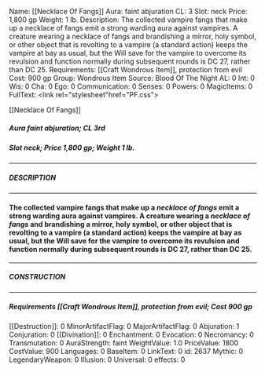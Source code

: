 Name: [[Necklace Of Fangs]]
Aura: faint abjuration
CL: 3
Slot: neck
Price: 1,800 gp
Weight: 1 lb.
Description: The collected vampire fangs that make up a necklace of fangs emit a strong warding aura against vampires. A creature wearing a necklace of fangs and brandishing a mirror, holy symbol, or other object that is revolting to a vampire (a standard action) keeps the vampire at bay as usual, but the Will save for the vampire to overcome its revulsion and function normally during subsequent rounds is DC 27, rather than DC 25.
Requirements: [[Craft Wondrous Item]], protection from evil
Cost: 900 gp
Group: Wondrous Item
Source: Blood Of The Night
AL: 0
Int: 0
Wis: 0
Cha: 0
Ego: 0
Communication: 0
Senses: 0
Powers: 0
MagicItems: 0
FullText: <link rel="stylesheet"href="PF.css"><div class="heading"><p class="alignleft">[[Necklace Of Fangs]]</p><div style="clear: both;"></div></div><div><h5><b>Aura </b>faint abjuration; <b>CL </b>3rd</h5><h5><b>Slot </b>neck; <b>Price </b>1,800 gp; <b>Weight </b>1 lb.</h5></div><hr/><div><h5><b>DESCRIPTION</b></h5></div><hr/><div><h4><p>The collected vampire fangs that make up a <i>necklace of fangs</i> emit a strong warding aura against vampires. A creature wearing a <i>necklace of fangs</i> and brandishing a mirror, holy symbol, or other object that is revolting to a vampire (a standard action) keeps the vampire at bay as usual, but the Will save for the vampire to overcome its revulsion and function normally during subsequent rounds is DC 27, rather than DC 25.</p></h4></div><hr/><div><h5><b>CONSTRUCTION</b></h5></div><hr/><div><h5><b>Requirements </b>[[Craft Wondrous Item]], <i>protection from evil</i>; <b>Cost </b>900 gp</h5></div>
[[Destruction]]: 0
MinorArtifactFlag: 0
MajorArtifactFlag: 0
Abjuration: 1
Conjuration: 0
[[Divination]]: 0
Enchantment: 0
Evocation: 0
Necromancy: 0
Transmutation: 0
AuraStrength: faint
WeightValue: 1.0
PriceValue: 1800
CostValue: 900
Languages: 0
BaseItem: 0
LinkText: 0
id: 2637
Mythic: 0
LegendaryWeapon: 0
Illusion: 0
Universal: 0
effects: 0
